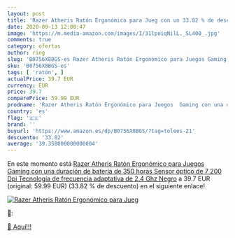 ```yaml
---
layout: post
title: 'Razer Atheris Ratón Ergonómico para Jueg con un 33.82 % de descuento'
date: 2020-09-13 12:00:47
image: 'https://m.media-amazon.com/images/I/31lpoiqNilL._SL400_.jpg'
comments: true
category: ofertas
author: ring
slug: 'B0756X8BGS-es Razer Atheris Ratón Ergonómico para Juegos Gaming con una...'
sku: 'B0756X8BGS-es'
tags: [ 'ratón', ]
actualPrice: 39.7 EUR
currency: EUR
price: 39.7
comparePrice: 59.99 EUR
prodname: 'Razer Atheris Ratón Ergonómico para Juegos  Gaming con una duración de batería de 350 horas  Sensor óptico de 7 200 Dpi  Tecnología de frecuencia adaptativa de 2.4 Ghz  Negro'
country: 'es'
flag: '🇪🇸'
brand: ''
buyurl: 'https://www.amazon.es/dp/B0756X8BGS/?tag=tolees-21'
descuento: '33.82'
average: '39.358000000000004'
---
```


En este momento está [Razer Atheris Ratón Ergonómico para Juegos  Gaming con una duración de batería de 350 horas  Sensor óptico de 7 200 Dpi  Tecnología de frecuencia adaptativa de 2.4 Ghz  Negro](https://www.amazon.es/dp/B0756X8BGS/?tag=tolees-21) a 39.7 EUR (original: 59.99 EUR) (33.82 %  de descuento) en el siguiente enlace!

[![Razer Atheris Ratón Ergonómico para Jueg](https://m.media-amazon.com/images/I/31lpoiqNilL._SL400_.jpg)](https://www.amazon.es/dp/B0756X8BGS/?tag=tolees-21)

🔎:


[🛒 Aquí!!!](https://www.amazon.es/dp/B0756X8BGS/?tag=tolees-21)
